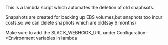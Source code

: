 This is a lambda script which automates the deletion of old snaphsots.

Snapshots are created for backing up EBS volumes,but snaphots too incur costs,so we can delete snaphots which are old(say 6 months)


Make sure to add the SLACK_WEBHOOK_URL under Configuration->Environment variables in lambda
